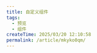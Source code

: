 ```yaml
---
title: 自定义组件
tags:
  - 预览
  - 组件
createTime: 2025/03/20 12:10:58
permalink: /article/mkyko0qm/
---
```


<CustomComponent />
